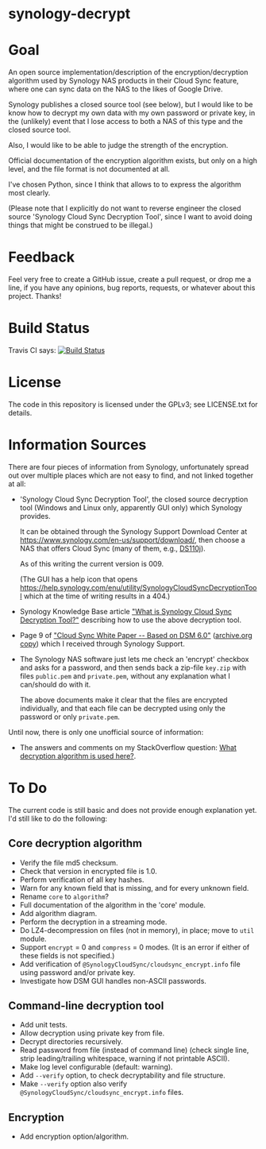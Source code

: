 synology-decrypt
================

# Goal

An open source implementation/description of the encryption/decryption
algorithm used by Synology NAS products in their Cloud Sync feature, where one
can sync data on the NAS to the likes of Google Drive.

Synology publishes a closed source tool (see below), but I would like to be
know how to decrypt my own data with my own password or private key, in the
(unlikely) event that I lose access to both a NAS of this type and the closed
source tool.

Also, I would like to be able to judge the strength of the encryption.

Official documentation of the encryption algorithm exists, but only on a high
level, and the file format is not documented at all.

I've chosen Python, since I think that allows to to express the algorithm most
clearly.

(Please note that I explicitly do not want to reverse engineer the closed
source 'Synology Cloud Sync Decryption Tool', since I want to avoid doing
things that might be construed to be illegal.)


# Feedback

Feel very free to create a GitHub issue, create a pull request, or drop me a
line, if you have any opinions, bug reports, requests, or whatever about this
project.  Thanks!

# Build Status

Travis CI says: [![Build
Status](https://travis-ci.org/marnix/synology-decrypt.svg?branch=master)](https://travis-ci.org/marnix/synology-decrypt)

# License

The code in this repository is licensed under the GPLv3; see LICENSE.txt for
details.

# Information Sources

There are four pieces of information from Synology, unfortunately spread out
over multiple places which are not easy to find, and not linked together at
all:

 * 'Synology Cloud Sync Decryption Tool', the closed source decryption tool
   (Windows and Linux only, apparently GUI only) which Synology provides.

   It can be obtained through the Synology Support Download Center at
   https://www.synology.com/en-us/support/download/, then choose a NAS that
   offers Cloud Sync (many of them, e.g.,
   [DS110j](https://www.synology.com/en-us/support/download/DS110j)).

   As of this writing the current version is 009.

   (The GUI has a help icon that opens
   https://help.synology.com/enu/utility/SynologyCloudSyncDecryptionTool which
   at the time of writing results in a 404.)
   
 * Synology Knowledge Base article ["What is Synology Cloud Sync Decryption
   Tool?"](https://www.synology.com/en-global/knowledgebase/DSM/tutorial/Application/What_is_Synology_Cloud_Sync_Decryption_Tool)
   describing how to use the above decryption tool.

 * Page 9 of ["Cloud Sync White Paper -- Based on DSM
   6.0"](https://global.download.synology.com/download/Document/WhitePaper/Synology_Cloud_Sync_White_Paper-Based_on_DSM_6.0.pdf)
([archive.org copy](https://web.archive.org/web/20160606190954/https://global.download.synology.com/download/Document/WhitePaper/Synology_Cloud_Sync_White_Paper-Based_on_DSM_6.0.pdf))
   which I received through Synology Support.

 * The Synology NAS software just lets me check an 'encrypt' checkbox and asks
   for a password, and then sends back a zip-file `key.zip` with files
   `public.pem` and `private.pem`, without any explanation what I can/should do
   with it.

   The above documents make it clear that the files are encrypted individually,
   and that each file can be decrypted using only the password or only
   `private.pem`.
 
Until now, there is only one unofficial source of information:

 - The answers and comments on my StackOverflow question: [What decryption algorithm is
   used here?](http://security.stackexchange.com/q/124838/3617).

# To Do

The current code is still basic and does not provide enough explanation yet.  I'd still like to do the following:

## Core decryption algorithm

* Verify the file md5 checksum.
* Check that version in encrypted file is 1.0.
* Perform verification of all key hashes.
* Warn for any known field that is missing, and for every unknown field.
* Rename `core` to `algorithm`?
* Full documentation of the algorithm in the 'core' module.
* Add algorithm diagram.
* Perform the decryption in a streaming mode.
* Do LZ4-decompression on files (not in memory), in place; move to `util` module.
* Support `encrypt` = 0 and `compress` = 0 modes.  (It is an error if either of these fields is not specified.)
* Add verification of `@SynologyCloudSync/cloudsync_encrypt.info` file using password and/or private key.
* Investigate how DSM GUI handles non-ASCII passwords.

## Command-line decryption tool

* Add unit tests.
* Allow decryption using private key from file.
* Decrypt directories recursively.
* Read password from file (instead of command line) (check single line, strip leading/trailing whitespace, warning if not printable ASCII).
* Make log level configurable (default: warning).
* Add `--verify` option, to check decryptability and file structure.
* Make `--verify` option also verify `@SynologyCloudSync/cloudsync_encrypt.info` files.

## Encryption

* Add encryption option/algorithm.
